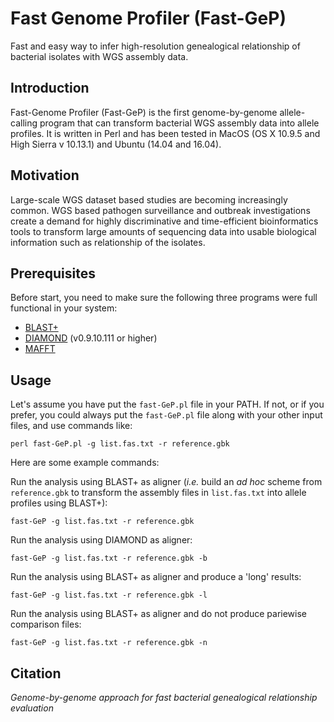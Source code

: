 # Fast Genome Profiler (Fast-GeP)
Fast and easy way to infer high-resolution genealogical relationship of bacterial isolates with WGS assembly data.

## Introduction

Fast-Genome Profiler (Fast-GeP) is the first genome-by-genome allele-calling program that can transform bacterial WGS assembly data into allele profiles. 
It is written in Perl and has been tested in MacOS (OS X 10.9.5 and High Sierra v 10.13.1) and Ubuntu (14.04 and 16.04).

## Motivation
Large-scale WGS dataset based studies are becoming increasingly common. WGS based pathogen surveillance and outbreak investigations create a demand for highly discriminative and time-efficient bioinformatics tools to transform large amounts of sequencing data into usable biological information such as relationship of the isolates.

## Prerequisites
Before start, you need to make sure the following three programs were full functional in your system:
   * [BLAST+](https://ftp.ncbi.nlm.nih.gov/blast/executables/blast+/LATEST/)
   * [DIAMOND](https://github.com/bbuchfink/diamond) (v0.9.10.111 or higher)
   * [MAFFT](https://mafft.cbrc.jp/alignment/software/)

## Usage
Let's assume you have put the `fast-GeP.pl` file in your PATH. If not, or if you prefer, you could always put the `fast-GeP.pl` file along with your other input files, and use commands like:

    perl fast-GeP.pl -g list.fas.txt -r reference.gbk

Here are some example commands:

Run the analysis using BLAST+ as aligner (_i.e._ build an _ad hoc_ scheme from `reference.gbk` to transform the assembly files in `list.fas.txt` into allele profiles using BLAST+):

    fast-GeP -g list.fas.txt -r reference.gbk

Run the analysis using DIAMOND as aligner:

    fast-GeP -g list.fas.txt -r reference.gbk -b

Run the analysis using BLAST+ as aligner and produce a 'long' results:

    fast-GeP -g list.fas.txt -r reference.gbk -l

Run the analysis using BLAST+ as aligner and do not produce pariewise comparison files:

    fast-GeP -g list.fas.txt -r reference.gbk -n

## Citation
_Genome-by-genome approach for fast bacterial genealogical relationship evaluation_
